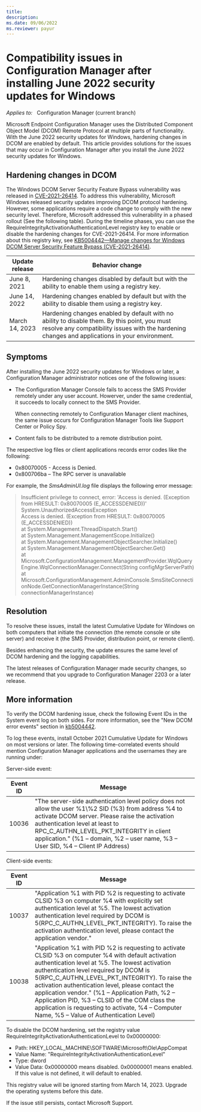 ```yaml
---
title:
description:
ms.date: 09/06/2022
ms.reviewer: payur
---
```

# Compatibility issues in Configuration Manager after installing June 2022 security updates for Windows

_Applies to:_ &nbsp; Configuration Manager (current branch)

Microsoft Endpoint Configuration Manager uses the Distributed Component Object Model (DCOM) Remote Protocol at multiple parts of functionality. With the June 2022 security updates for Windows, hardening changes in DCOM are enabled by default. This article provides solutions for the issues that may occur in Configuration Manager after you install the June 2022 security updates for Windows.

## Hardening changes in DCOM

The Windows DCOM Server Security Feature Bypass vulnerability was released in [CVE-2021-26414](https://msrc.microsoft.com/update-guide/vulnerability/CVE-2021-26414). To address this vulnerability, Microsoft Windows released security updates improving DCOM protocol hardening. However, some applications require a code change to comply with the new security level. Therefore, Microsoft addressed this vulnerability in a phased rollout (See the following table). During the timeline phases, you can use the RequireIntegrityActivationAuthenticationLevel registry key to enable or disable the hardening changes for CVE-2021-26414. For more information about this registry key, see [KB5004442—Manage changes for Windows DCOM Server Security Feature Bypass (CVE-2021-26414)](https://support.microsoft.com/en-us/topic/kb5004442-manage-changes-for-windows-dcom-server-security-feature-bypass-cve-2021-26414-f1400b52-c141-43d2-941e-37ed901c769c).

|Update release|	Behavior change|
|---|---|
|June 8, 2021|	Hardening changes disabled by default but with the ability to enable them using a registry key.|
|June 14, 2022|	Hardening changes enabled by default but with the ability to disable them using a registry key.|
|March 14, 2023|	Hardening changes enabled by default with no ability to disable them. By this point, you must resolve any compatibility issues with the hardening changes and applications in your environment.|

## Symptoms

After installing the June 2022 security updates for Windows or later, a Configuration Manager administrator notices one of the following issues:

- The Configuration Manager Console fails to access the SMS Provider remotely under any user account. Howerver, under the same credential, it succeeds to locally connect to the SMS Provider.

    When connecting remotely to Configuration Manager client machines, the same issue occurs for Configuration Manager Tools like Support Center or Policy Spy.

- Content fails to be distributed to a remote distribution point.

The respective log files or client applications records error codes like the following:

- 0x80070005 - Access is Denied.
- 0x800706ba – The RPC server is unavailable

For example, the *SmsAdminUI.log* file displays the following error message:

> Insufficient privilege to connect, error: 'Access is denied. (Exception from HRESULT: 0x80070005 (E_ACCESSDENIED))'
System.UnauthorizedAccessException  
> Access is denied. (Exception from HRESULT: 0x80070005 (E_ACCESSDENIED))  
>   at System.Management.ThreadDispatch.Start()  
>   at System.Management.ManagementScope.Initialize()  
>   at System.Management.ManagementObjectSearcher.Initialize()  
>   at System.Management.ManagementObjectSearcher.Get()  
>   at Microsoft.ConfigurationManagement.ManagementProvider.WqlQueryEngine.WqlConnectionManager.Connect(String configMgrServerPath)  
>   at Microsoft.ConfigurationManagement.AdminConsole.SmsSiteConnectionNode.GetConnectionManagerInstance(String connectionManagerInstance)

## Resolution

To resolve these issues, install the latest Cumulative Update for Windows on both computers that initiate the connection (the remote console or site server) and receive it (the SMS Provider, distribution point, or remote client).

Besides enhancing the security, the update ensures the same level of DCOM hardening and the logging capabilities.

The latest releases of Configuration Manager made security changes, so we recommend that you upgrade to Configuration Manager 2203 or a later release.

## More information

To verify the DCOM hardening issue, check the following Event IDs in the System event log on both sides. For more information, see the "New DCOM error events" section in [kb5004442](https://support.microsoft.com/en-us/topic/kb5004442-manage-changes-for-windows-dcom-server-security-feature-bypass-cve-2021-26414-f1400b52-c141-43d2-941e-37ed901c769c).

To log these events, install October 2021 Cumulative Update for Windows on most versions or later. The following time-correlated events should mention Configuration Manager applications and the usernames they are running under:

Server-side event:

|Event ID|	Message|
|---|---|
|10036|	"The server-side authentication level policy does not allow the user %1\\%2 SID (%3) from address %4 to activate DCOM server. Please raise the activation authentication level at least to RPC_C_AUTHN_LEVEL_PKT_INTEGRITY in client application." (%1 – domain, %2 – user name, %3 – User SID, %4 – Client IP Address)|


Client-side events:

|Event ID|	Message|
|---|---|
|10037|	"Application %1 with PID %2 is requesting to activate CLSID %3 on computer %4 with explicitly set authentication level at %5. The lowest activation authentication level required by DCOM is 5(RPC_C_AUTHN_LEVEL_PKT_INTEGRITY). To raise the activation authentication level, please contact the application vendor."|
|10038|	"Application %1 with PID %2 is requesting to activate CLSID %3 on computer %4 with default activation authentication level at %5. The lowest activation authentication level required by DCOM is 5(RPC_C_AUTHN_LEVEL_PKT_INTEGRITY). To raise the activation authentication level, please contact the application vendor." (%1 – Application Path, %2 – Application PID, %3 – CLSID of the COM class the application is requesting to activate, %4 – Computer Name, %5 – Value of Authentication Level)|


To disable the DCOM hardening, set the registry value RequireIntegrityActivationAuthenticationLevel to 0x00000000:

- Path: HKEY_LOCAL_MACHINE\SOFTWARE\Microsoft\Ole\AppCompat
- Value Name: "RequireIntegrityActivationAuthenticationLevel"
- Type: dword
- Value Data: 0x00000000 means disabled. 0x00000001 means enabled. If this value is not defined, it will default to enabled.

This registry value will be ignored starting from March 14, 2023. Upgrade the operating systems before this date.

If the issue still persists, contact Microsoft Support.

